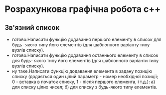 <h1>Розрахункова графічна робота c++</h1>
  <h2>Зв'язний список</h2>
  

<ul>
<li>готово.Написати функцію додавання першого елементу в список для будь-
  якого типу його елементів (для шаблонного варіанту типу вузлів списку).</li>
<li>готово.Написати функцію додавання останнього елементу в список для будь-
  якого типу його елементів (для шаблонного варіанти типу вузлів списку).</li>
<li>ну таке.Написати функцію додавання елемента в задану позицію списку
  (додається один цілий параметр - номер необхідної позиції; 0 - вставка в  
  початок списку, 1 - після першого елемента, і т.д.): а) для списку цілих чисел;
  б) для списку з будь-якого типу елементів.</li>
</ul>
